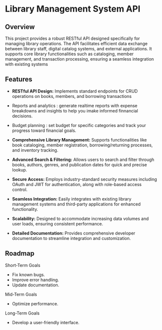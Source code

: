 # **Library Management System API**
## **Overview**  
This project provides a robust RESTful API designed specifically for managing library operations. The API facilitates efficient data exchange between library staff, digital catalog systems, and external applications. It supports core library functionalities such as cataloging, member management, and transaction processing, ensuring a seamless integration with existing systems
## **Features**  
- **RESTful API Design:** Implements standard endpoints for CRUD operations on books, members, and borrowing transactions
- Reports and analytics : generate realtime reports with expense breakdowns and insights to help you imake informed finnancial decisions.
- Budget planning : set budget for specific categories and track your progress toward financial goals. 
- **Comprehensive Library Management:** Supports functionalities like book cataloging, member registration, borrowing/returning processes, and inventory tracking.
  
- **Advanced Search & Filtering:** Allows users to search and filter through books, authors, genres, and publication dates for quick and precise lookup.
  
- **Secure Access:** Employs industry-standard security measures including OAuth and JWT for authentication, along with role-based access control.
  
- **Seamless Integration:** Easily integrates with existing library management systems and third-party applications for enhanced functionality.
  
- **Scalability:** Designed to accommodate increasing data volumes and user loads, ensuring consistent performance.
  
- **Detailed Documentation:** Provides comprehensive developer documentation to streamline integration and customization.

## **Roadmap**
Short-Term Goals
- Fix known bugs.
- Improve error handling.
- Update documentation.

Mid-Term Goals
- Optimize performance.

Long-Term Goals
- Develop a user-friendly interface.

